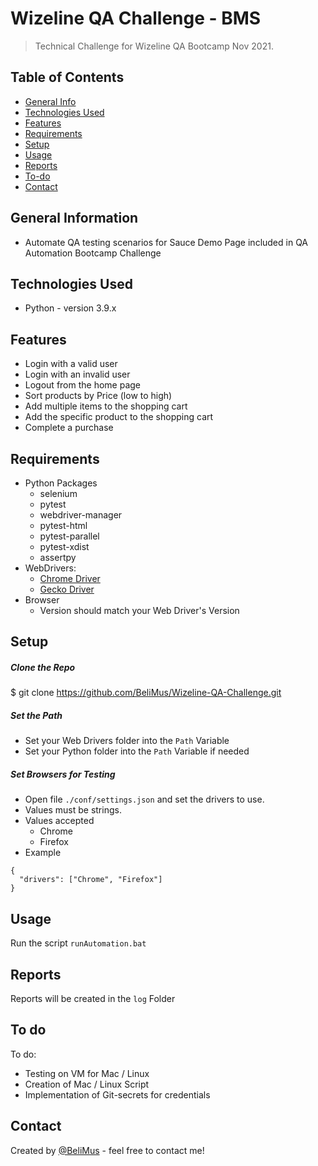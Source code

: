 
# Wizeline QA Challenge - BMS  
> Technical Challenge for Wizeline QA Bootcamp Nov 2021.  
  
## Table of Contents  
* [General Info](#general-information)  
* [Technologies Used](#technologies-used)  
* [Features](#features) 
* [Requirements](#requirements)  
* [Setup](#setup)  
* [Usage](#usage)  
* [Reports](#reports)
* [To-do](#to-do)
* [Contact](#contact)  
  
## General Information  
  
- Automate QA testing scenarios for Sauce Demo Page included in QA Automation Bootcamp Challenge  
  
## Technologies Used  
- Python - version 3.9.x  
  
  
## Features  
- Login with a valid user  
- Login with an invalid user  
- Logout from the home page  
- Sort products by Price (low to high)  
- Add multiple items to the shopping cart  
- Add the specific product to the shopping cart  
- Complete a purchase  
  
  
## Requirements  
- Python Packages  
  - selenium  
  - pytest  
  - webdriver-manager  
  - pytest-html  
  - pytest-parallel  
  - pytest-xdist  
  - assertpy
- WebDrivers:  
  - [Chrome Driver](https://chromedriver.chromium.org/)  
  - [Gecko Driver](https://github.com/mozilla/geckodriver)  
- Browser  
  - Version should match your Web Driver's Version  
  
## Setup  
   
##### Clone the Repo  
  
 $ git clone https://github.com/BeliMus/Wizeline-QA-Challenge.git  

##### Set the Path  
  
- Set your Web Drivers folder into the `Path` Variable
- Set your Python folder into the `Path` Variable if needed

##### Set Browsers for Testing  

- Open file `./conf/settings.json` and set the drivers to use. 
- Values must be strings.
- Values accepted
  - Chrome
  - Firefox
- Example
```
{
  "drivers": ["Chrome", "Firefox"]
}
```

## Usage  

Run the script `runAutomation.bat`

## Reports
  
Reports will be created in the `log` Folder

## To do

To do:
- Testing on VM for Mac / Linux
- Creation of Mac / Linux Script
- Implementation of Git-secrets for credentials
  
## Contact  
Created by [@BeliMus](https://www.linkedin.com/in/musb890725) - feel free to contact me!

